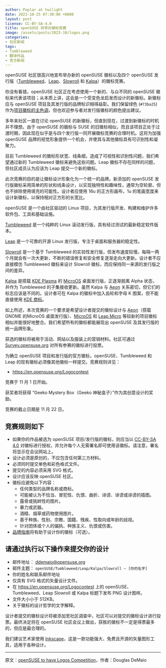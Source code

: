 ```yaml
---
author: Poplar at twilight
date: 2023-10-25 07:30:00 +0800
layout: post
license: CC-BY-SA-4.0
title: openSUSE 将举办徽标竞赛
image: /assets/posts/2023-10/logos.png
categories:
- 社区新闻
tags:
- Tumbleweed
- 翻译作品
- 官方新闻
---
```


openSUSE 社区很高兴地宣布举办新的 openSUSE 徽标以及四个 openSUSE 发行版（[Tumbleweed]、[Leap]、[Slowroll] 和 [Kalpa]）的徽标竞赛。

[openSUSE 社区]: https://www.opensuse.org/
[Tumbleweed]: https://get.opensuse.org/tumbleweed/
[Leap]: https://get.opensuse.org/leap/
[Slowroll]: https://en.opensuse.org/openSUSE:Slowroll
[Kalpa]: https://en.opensuse.org/Portal:Kalpa

你没有看错，openSUSE 社区正在考虑使用一个新的、与众不同的 openSUSE 徽标来代表该项目；从本质上讲，这会是一个受变色龙启发而设计的新徽标。新徽标应与 openSUSE 项目及其发行版的品牌标识相得益彰。我们保留绿色 (`#73ba25`) 作为[项目徽标的主色调]，但也欢迎参与者对发行版徽标的颜色提出建议。

[项目徽标的主色调]: https://opensuse.github.io/branding-guidelines/

多年来社区一直在讨论 openSUSE 的新徽标，但直到现在，过渡到新徽标的时机并不理想。由于 openSUSE 的徽标与 SUSE 的旧徽标相似，而且该项目正处于过渡时期，因此现在似乎是与四个发行版一同开展徽标竞赛的合理时机。这将为加强 openSUSE 品牌的视觉形象提供一个机会，并使其与其他徽标具有可识别性和凝聚力。

目前 Tumbleweed 的徽标形状宽、线条细，造成了可视性和识别性问题，我们希望通过新的 Tumbleweed 徽标来避免这些问题。Leap 徽标不存在同样的问题，但社区成员认为应该为 Leap 提交一个新的徽标。

此次竞赛的目的是让徽标设计形象化为一个统一的品牌。新添加的 openSUSE 发行版徽标采用简单的形状和线条设计，以实现独特性和趣味性，通常为空轮廓，但也不排除使用填充的可能性。设计者应使用 16u 的正方形画布，1u 的笔画宽度来设计新徽标，以保持相对正方形的长宽比。

openSUSE 是一个由社区驱动的 Linux 项目，为其发行版开发、构建和维护许多软件包、工具和基础设施。

[Tumbleweed] 是一个纯粹的 Linux 滚动发行版，具有经过测试的最新稳定软件版本。

[Leap] 是一个可靠的开源 Linux 发行版，专注于桌面和服务器的稳定性。

[Slowroll] 是一个基于 Tumbleweed 的实验性发行版，但发布速度较慢。每隔一两个月就会有一次大更新，不断的错误修复和安全修复逐渐走向大更新。设计者不应直接模仿 Tumbleweed 徽标来设计 Slowroll 徽标，而应保持同一来源的发行版之间的差异。

[Kalpa] 是搭载 [KDE Plasma] 的 [MicroOS] 桌面发行版，正逐渐脱离 Alpha 状态，并作为 Tumbleweed 的子集接收更新。虽然 Kalpa 与 [Aeon] 关系密切，但它们的标志应该是不同的。设计者可在 Kalpa 的徽标中加入齿轮和字母 K 图案，但不能直接使用 [KDE 商标]。

[MicroOS]: https://get.opensuse.org/microos/
[Aeon]: https://en.opensuse.org/Portal:Aeon
[KDE Plasma]: https://kde.org
[KDE 商标]: https://kde.org/community/whatiskde/impressum-en/

如上所述，本次竞赛的一个要求是希望设计者提交的徽标设计与 [Aeon]（搭载 GNOME 的MicroOS 桌面发行版）、[MicroOS] 和 [Leap Micro] 等较新的项目徽标相似并能很好地整合。我们希望所有的徽标都能展现出 openSUSE 及其发行版的统一品牌形象。

[Leap Micro]: https://get.opensuse.org/leapmicro/

获选的徽标将被用于活动、网站以及服装上的营销材料。社区可通过 [Survey.opensuse.org] 对所有参赛的徽标进行投票。

[Survey.opensuse.org]: https://survey.opensuse.org/

为确立 openSUSE 项目和发行版的官方徽标，openSUSE、Tumbleweed 和 Leap 的现有徽标必须像其他徽标一样提交。竞赛规则详见：

- <https://en.opensuse.org/Logocontest>

竞赛于 11 月 1 日开始。

获奖者将获得 “Geeko Mystery Box（Geeko 神秘盒子）”作为其创意设计的奖励。

竞赛的截止日期是 11 月 22 日。

## 竞赛规则如下

- 如果你的作品被选为 openSUSE 项目/发行版的徽标，则应当以 [CC-BY-SA 4.0] 对徽标进行授权，并允许每个人无需署名即可使用该徽标。请注意，署名将显示在会议网站上。
- 设计必须是原创的，不应包含任何第三方材料。
- 必须同时提交单色和彩色格式文件。
- 提交的内容必须采用 SVG 格式。
- 设计应该反映 openSUSE 社区。
- 徽标应避免以下内容：
    - 任何类型的品牌名称或商标。
    - 可能被认为不恰当、冒犯性、仇恨、曲折、诽谤、诽谤或诽谤的插图。
    - 露骨或挑衅性的图片。
    - 暴力或武器。
    - 酒精、烟草或药物使用图片。
    - 基于种族、性别、宗教、国籍、残疾、性取向或年龄的歧视。
    - 针对团体或个人的偏执、种族主义、仇恨或伤害。
- [品牌指南]将有助于设计你的徽标（可选）。

[品牌指南]: https://opensuse.github.io/branding-guidelines/
[CC-BY-SA 4.0]: https://creativecommons.org/licenses/by-sa/4.0/deed.zh-hans

## 请通过执行以下操作来提交你的设计

- 邮件地址： <ddemaio@opensuse.org>
- 邮件主题： `openSUSE/Tumbleweed/Leap/Kalpa/Slowroll – [你的名字]`
- 你的姓名和联系邮件地址
- 仅具有 SVG 格式的矢量设计文件。
- 在 <https://en.opensuse.org/Logocontest> 上的 openSUSE、Tumbleweed、Leap Slowroll 或 Kalpa 标题下发布 PNG 设计图样。
- 文件大小小于 512KB。
- 关于徽标的设计哲学的文字解释。

设计者提交的徽标设计将被添加至社区调查中，社区可以对提交的徽标设计进行投票。最终决定将在 openSUSE 社区会议上做出，获胜的徽标不一定是得票最多的，但应是最合理的。

我们建议艺术家使用 [Inkscape]，这是一款功能强大、免费且开源的矢量图形工具，适用于各种设计。

[Inkscape]: https://inkscape.org

------

原文：[openSUSE to have Logos Competition](https://news.opensuse.org/2023/10/25/os-to-have-logos-competition/)，作者：Douglas DeMaio

